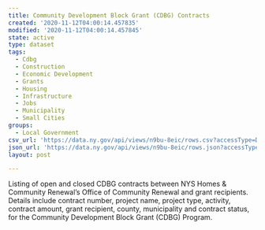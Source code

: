 ```yaml
---
title: Community Development Block Grant (CDBG) Contracts
created: '2020-11-12T04:00:14.457835'
modified: '2020-11-12T04:00:14.457845'
state: active
type: dataset
tags:
  - Cdbg
  - Construction
  - Economic Development
  - Grants
  - Housing
  - Infrastructure
  - Jobs
  - Municipality
  - Small Cities
groups:
  - Local Government
csv_url: 'https://data.ny.gov/api/views/n9bu-8eic/rows.csv?accessType=DOWNLOAD'
json_url: 'https://data.ny.gov/api/views/n9bu-8eic/rows.json?accessType=DOWNLOAD'
layout: post

---
```

Listing of open and closed CDBG contracts between NYS Homes & Community Renewal’s Office of Community Renewal and grant recipients. Details include contract number, project name, project type, activity, contract amount, grant recipient, county, municipality and contract status, for the Community Development Block Grant (CDBG) Program.

